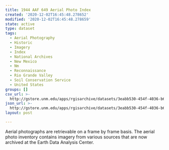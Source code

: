```yaml
---
title: 1944 AAF 649 Aerial Photo Index
created: '2020-12-02T16:45:48.278652'
modified: '2020-12-02T16:45:48.278659'
state: active
type: dataset
tags:
  - Aerial Photography
  - Historic
  - Imagery
  - Index
  - National Archives
  - New Mexico
  - Nm
  - Reconnaissance
  - Rio Grande Valley
  - Soil Conservation Service
  - United States
groups: []
csv_url: >-
  http://gstore.unm.edu/apps/rgisarchive/datasets/3eabb530-454f-4036-b699-86510494d9fa/af_1944_649.derived.csv
json_url: >-
  http://gstore.unm.edu/apps/rgisarchive/datasets/3eabb530-454f-4036-b699-86510494d9fa/af_1944_649.derived.json
layout: post

---
```

Aerial photographs are retrievable on a frame by frame basis. The aerial photo inventory contains imagery from various sources that are now archived at the Earth Data Analysis Center.
